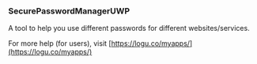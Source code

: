 ### SecurePasswordManagerUWP

A tool to help you use different passwords for different websites/services.

For more help (for users), visit [https://logu.co/myapps/](https://logu.co/myapps/)

